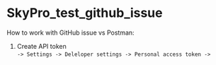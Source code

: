 # SkyPro_test_github_issue

How to work with GitHub issue vs Postman:
1) Create API token</br> `-> Settings -> Deleloper settings -> Personal access token -> `
